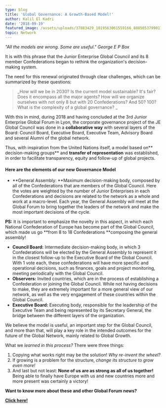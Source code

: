 ```yaml
---
type: blog
title: 'Global Governance: A Growth-Based Model!'
author: Kalil El Kadri
date: '2018-09-19'
featured_image: /assets/uploads/37883429_1019563061559166_808505379901145088_n.jpg
topic: Network
---
```

_"All the models are wrong. Some are useful." George E P Box_

It is with this phrase that the Junior Enterprise Global Council and its 8 member Confederations began to rethink the organization's decision-making system.

The need for this renewal originated through clear challenges, which can be summarized by these questions:

> _How will we be in 2030?
> Is the current model sustainable? It's fair? Does it encompass all the major agents?
> How will we organize ourselves with not only 8 but with 20 Confederations? And 50? 100?
> What is the complexity of a global governance?
> _

With this in mind, during 2018 and having concluded at the 3rd Junior Enterprise Global Forum in Lyon, the corporate governance project of the JE Global Council was done in a **collaborative way** with several layers of the Board: Council Board, Executive Board, Executive Team, Advisory Board and several Alumni of the global network.

Thus, with inspiration from the United Nations itself, a model based on** decision-making groups** and **transfer of representation** was established, in order to facilitate transparency, equity and follow-up of global projects.

#### Here are the elements of our new Governance Model

* **General Assembly: **Maximum decision-making body, composed by all of the Confederations that are members of the Global Council. Here the votes are weighted by the number of Junior Enterprises in each Confederations and decisions are related to the network as a whole and work at a macro-level. Each year, the General Assembly will meet at the Global Forum to bring together the leaders of the network and make the most important decisions of the cycle.

**PS:** It is important to emphasize the novelty in this aspect, in which each National Confederation of Europe has become part of the Global Council, which made us go **from 8 to 18 Confederations **composing the general assembly!

* **Council Board:** Intermediate decision-making body, in which 3 Confederations will be elected by the General Assembly to represent it in the closest follow-up to the Executive Board of the Global Council. With 1 vote each, these confederations will have more specific and operational decisions, such as finances, goals and project monitoring, meeting periodically with the Global Council.
* **Observers:** Invited countries, which are in the process of establishing a Confederation or joining the Global Council. While not having decisions to make, they are extremely important for a more general view of our network, as well as the very engagement of these countries within the Global Council.
* **Executive Board:** Executing body, responsible for the leadership of the Executive Team and being represented by its Secretary General, the bridge between the different layers of the organization.

We believe the model is useful, an important step for the Global Council, and more than that, will play a key role in the intended outcomes for the future of the Global Network, mainly related to Global Growth.

What we _learned in this process?_ There were three things:

1. Copying what works right may be the solution! _Why re-invent the wheel?_
2. If growing is a problem for the structure, _change its structure to grow even more!_
3. And last but not least: **None of us are as strong as all of us together!** Being able to finally have Europe with us and new countries more and more present was certainly a victory!

**Want to know more about these and other Global Forum news?**

[**Click here!**](https://juniorenterprises.org/insights/what-are-the-latest-achievements-of-our-confederations-around-the-world/)
